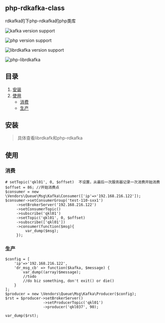 ## php-rdkafka-class
rdkafka的下php-rdkafka的php类库

![kafka version support](https://img.shields.io/badge/kafka-0.8%200.9%201.0%201.1%20or%201.1%2B-brightgreen.svg) 
 
![php version support](https://img.shields.io/badge/php-5.3%2B-green.svg)


![librdkafka version support](https://img.shields.io/badge/librdkafka-3.0.5%2B-yellowgreen.svg)


![php-librdkafka](https://img.shields.io/badge/php--librdkafka-3.0.5%2B-orange.svg)

## 目录

1. [安装](#安装)
3. [使用](#使用)
   * [消费](#消费)
   * [生产](#生产)


## 安装
> 具体查看librdkafk和php-rdkafka

## 使用
### 消费
```
# setTopic('qkl01', 0, $offset)  不设置，从最后一次服务器记录一次消费开始消费
$offset = 86; //开始消费点
$consumer = new \Vendors\Queue\Msg\Kafka\Consumer(['ip'=>'192.168.216.122']);
$consumer->setConsumerGroup('test-110-sxx1')
     ->setBrokerServer('192.168.216.122')
     ->setConsumerTopic()
     ->subscribe('qkl01')
     ->setTopic('qkl01', 0, $offset)
     ->subscribe(['qkl01'])
     ->consumer(function($msg){
         var_dump($msg);
     });
```


### 生产
```
$config = [
    'ip'=>'192.168.216.122',
    'dr_msg_cb' => function($kafka, $message) {
        var_dump((array)$message);
        //todo
        //do biz something, don't exit() or die()
    }
];
$producer = new \Vendors\Queue\Msg\Kafka\Producer($config);
$rst = $producer->setBrokerServer()
                 ->setProducerTopic('qkl01')
                 ->producer('qkl037', 90);

var_dump($rst);
```
